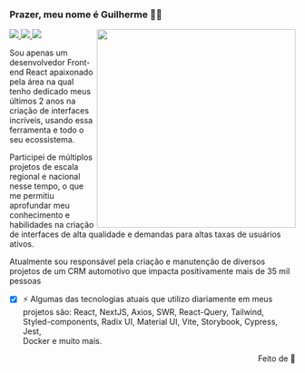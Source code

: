 ### Prazer, meu nome é Guilherme 👋🏻

<img width="350rem" align="right" src="https://github-production-user-asset-6210df.s3.amazonaws.com/75824415/269841679-b8656c71-4a42-41ea-9200-f0d0e663b534.svg" />

<div gap="2rem">

  <a href="https://www.linkedin.com/in/guilhermespica/" target="_blank">
    <img src="https://github-production-user-asset-6210df.s3.amazonaws.com/75824415/269840586-a2395a1c-92db-465a-a228-edaaba2088db.svg" />
  </a>
  
  <a href="https://www.instagram.com/guilherme.spica/" target="_blank">
    <img src="https://github-production-user-asset-6210df.s3.amazonaws.com/75824415/269840881-23f8219e-a8a0-49e2-92ac-6ef8e850797b.svg" />
  </a>

  <a href="https://twitter.com/Just_Spica" target="_blank">
    <img src="https://github-production-user-asset-6210df.s3.amazonaws.com/75824415/269841057-2d4deaf6-c123-4966-8bb5-0adc68069022.svg" />
  </a>

</div>

Sou apenas um desenvolvedor Front-end React apaixonado pela área na qual tenho dedicado meus últimos 2 anos na criação de interfaces incríveis, usando essa ferramenta e todo o seu ecossistema.

Participei de múltiplos projetos de escala regional e nacional nesse tempo, o que me permitiu aprofundar meu conhecimento e habilidades na criação de interfaces de alta qualidade e demandas para altas taxas de usuários ativos.

Atualmente sou responsável pela criação e manutenção de diversos projetos de um CRM automotivo que impacta positivamente mais de 35 mil pessoas 

- [x] ⚡ Algumas das tecnologias atuais que utilizo diariamente em meus projetos são: React, NextJS, Axios, SWR, React-Query, Tailwind, <br />
Styled-components, Radix UI, Material UI, Vite, Storybook, Cypress, Jest, <br /> 
Docker e muito mais.

<p align="right">Feito de 💚</p>
